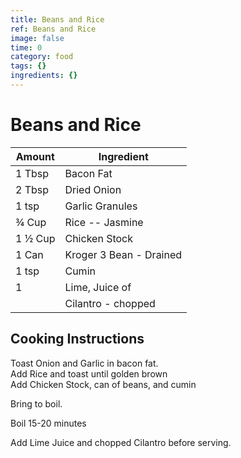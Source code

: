 ```yaml
---
title: Beans and Rice
ref: Beans and Rice
image: false
time: 0
category: food
tags: {}
ingredients: {}
---
```

# Beans and Rice  
  
|Amount|Ingredient|  
|----|----|  
1 Tbsp | Bacon Fat  
2 Tbsp | Dried Onion  
1 tsp | Garlic Granules  
¾ Cup | Rice -- Jasmine  
1 ½ Cup | Chicken Stock  
1 Can | Kroger 3 Bean - Drained  
1 tsp | Cumin  
1 | Lime, Juice of  
 || Cilantro - chopped  
  
## Cooking Instructions  
Toast Onion and Garlic in bacon fat.  
Add Rice and toast until golden brown  
Add Chicken Stock, can of beans, and cumin  
  
Bring to boil.  
  
Boil 15-20 minutes  
  
Add Lime Juice and chopped Cilantro before serving.  
  